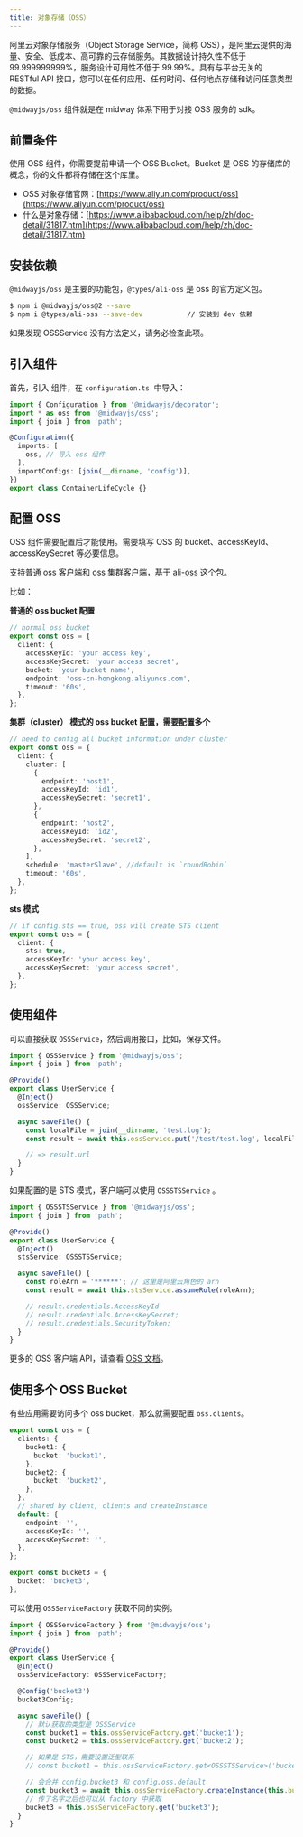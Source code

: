 ```yaml
---
title: 对象存储（OSS）
---
```


阿里云对象存储服务（Object Storage Service，简称 OSS），是阿里云提供的海量、安全、低成本、高可靠的云存储服务。其数据设计持久性不低于 99.999999999%，服务设计可用性不低于 99.99%。具有与平台无关的 RESTful API 接口，您可以在任何应用、任何时间、任何地点存储和访问任意类型的数据。


`@midwayjs/oss` 组件就是在 midway 体系下用于对接 OSS 服务的 sdk。




## 前置条件

使用 OSS 组件，你需要提前申请一个 OSS Bucket。Bucket 是 OSS 的存储库的概念，你的文件都将存储在这个库里。


- OSS 对象存储官网：[https://www.aliyun.com/product/oss](https://www.aliyun.com/product/oss)
- 什么是对象存储：[https://www.alibabacloud.com/help/zh/doc-detail/31817.htm](https://www.alibabacloud.com/help/zh/doc-detail/31817.htm)



## 安装依赖

`@midwayjs/oss` 是主要的功能包，`@types/ali-oss` 是 oss 的官方定义包。

```bash
$ npm i @midwayjs/oss@2 --save
$ npm i @types/ali-oss --save-dev			// 安装到 dev 依赖
```

如果发现 OSSService 没有方法定义，请务必检查此项。

## 引入组件

首先，引入 组件，在 `configuration.ts`  中导入：

```typescript
import { Configuration } from '@midwayjs/decorator';
import * as oss from '@midwayjs/oss';
import { join } from 'path';

@Configuration({
  imports: [
    oss, // 导入 oss 组件
  ],
  importConfigs: [join(__dirname, 'config')],
})
export class ContainerLifeCycle {}
```



## 配置 OSS

OSS 组件需要配置后才能使用。需要填写 OSS 的 bucket、accessKeyId、accessKeySecret 等必要信息。


支持普通 oss 客户端和 oss 集群客户端，基于 [ali-oss](https://github.com/ali-sdk/ali-oss/) 这个包。


比如：


**普通的 oss bucket 配置**

```typescript
// normal oss bucket
export const oss = {
  client: {
    accessKeyId: 'your access key',
    accessKeySecret: 'your access secret',
    bucket: 'your bucket name',
    endpoint: 'oss-cn-hongkong.aliyuncs.com',
    timeout: '60s',
  },
};
```

**集群（cluster） 模式的 oss bucket 配置，需要配置多个**

```typescript
// need to config all bucket information under cluster
export const oss = {
  client: {
    cluster: [
      {
        endpoint: 'host1',
        accessKeyId: 'id1',
        accessKeySecret: 'secret1',
      },
      {
        endpoint: 'host2',
        accessKeyId: 'id2',
        accessKeySecret: 'secret2',
      },
    ],
    schedule: 'masterSlave', //default is `roundRobin`
    timeout: '60s',
  },
};
```

**sts 模式**

```typescript
// if config.sts == true, oss will create STS client
export const oss = {
  client: {
    sts: true,
    accessKeyId: 'your access key',
    accessKeySecret: 'your access secret',
  },
};
```

## 使用组件

可以直接获取 `OSSService`，然后调用接口，比如，保存文件。

```typescript
import { OSSService } from '@midwayjs/oss';
import { join } from 'path';

@Provide()
export class UserService {
  @Inject()
  ossService: OSSService;

  async saveFile() {
    const localFile = join(__dirname, 'test.log');
    const result = await this.ossService.put('/test/test.log', localFile);

    // => result.url
  }
}
```



如果配置的是 STS 模式，客户端可以使用 `OSSSTSService` 。

```typescript
import { OSSSTSService } from '@midwayjs/oss';
import { join } from 'path';

@Provide()
export class UserService {
  @Inject()
  stsService: OSSSTSService;

  async saveFile() {
    const roleArn = '******'; // 这里是阿里云角色的 arn
    const result = await this.stsService.assumeRole(roleArn);

    // result.credentials.AccessKeyId
    // result.credentials.AccessKeySecret;
    // result.credentials.SecurityToken;
  }
}
```



更多的 OSS 客户端 API，请查看 [OSS 文档](https://github.com/ali-sdk/ali-oss)。


## 使用多个 OSS Bucket

有些应用需要访问多个 oss bucket，那么就需要配置 `oss.clients`。

```typescript
export const oss = {
  clients: {
    bucket1: {
      bucket: 'bucket1',
    },
    bucket2: {
      bucket: 'bucket2',
    },
  },
  // shared by client, clients and createInstance
  default: {
    endpoint: '',
    accessKeyId: '',
    accessKeySecret: '',
  },
};

export const bucket3 = {
  bucket: 'bucket3',
};
```

可以使用 `OSSServiceFactory` 获取不同的实例。

```typescript
import { OSSServiceFactory } from '@midwayjs/oss';
import { join } from 'path';

@Provide()
export class UserService {
  @Inject()
  ossServiceFactory: OSSServiceFactory;

  @Config('bucket3')
  bucket3Config;

  async saveFile() {
    // 默认获取的类型是 OSSService
    const bucket1 = this.ossServiceFactory.get('bucket1');
    const bucket2 = this.ossServiceFactory.get('bucket2');

    // 如果是 STS，需要设置泛型联系
    // const bucket1 = this.ossServiceFactory.get<OSSSTSService>('bucket1');

    // 会合并 config.bucket3 和 config.oss.default
    const bucket3 = await this.ossServiceFactory.createInstance(this.bucket3Config, 'bucket3');
    // 传了名字之后也可以从 factory 中获取
    bucket3 = this.ossServiceFactory.get('bucket3');
  }
}
```
